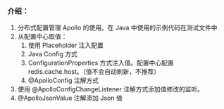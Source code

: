 ### 介绍：
1. 分布式配置管理 Apollo 的使用。在 Java 中使用的示例代码在测试文件中
2. 从配置中心取值：
    1. 使用 Placeholder 注入配置
    2. Java Config 方式
    3. ConfigurationProperties 方式注入值。配置中心配置 redis.cache.host。（值不会自动刷新，不推荐）
    4. @ApolloConfig 注解方式
3. 使用 @ApolloConfigChangeListener 注解方式添加值修改的监听。
4. @ApolloJsonValue 注解添加 Json 值